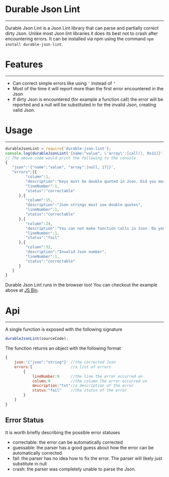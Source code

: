 # Durable Json Lint
_________________________
Durable Json Lint is a Json Lint library that can parse and partially correct dirty Json. Unlike most Json lint libraries it does its best not to crash after encountering errors. It can be installed via npm using the command `npm install durable-json-lint`.

# Features
_________________________
* Can correct simple errors like using `'` instead of `"`
* Most of the time it will report more than the first error encountered in the Json
* If dirty Json is encountered (for example a function call) the error will be reported and a null will be substituted in for the invalid Json, creating valid Json.

# Usage
_________________________
```javascript
durableJsonLint = require('durable-json-lint');
console.log(durableJsonLint('{name:"value", \'array\':[call(), 0x11]}'))
// The above code would print the following to the console
{
   "json":'{"name":"value", "array":[null, 17]}',
   "errors":[{
         "column":1,
         "description":"Keys must be double quoted in Json. Did you mean \"name\"?",
         "lineNumber":1,
         "status":"correctable"
      },{
         "column":15,
         "description":"Json strings must use double quotes",
         "lineNumber":1,
         "status":"correctable"
      },{
         "column":24,
         "description":"You can not make function calls in Json. Do you think I am a fool?",
         "lineNumber":1,
         "status":"fail"
      },{
         "column":32,
         "description":"Invalid Json number",
         "lineNumber":1,
         "status":"correctable"
      }
   ]
}
```

Durable Json Lint runs in the browser too! You can checkout the example above at [JS Bin](http://jsbin.com/ojeyup/2/edit).

# Api
__________________________
A single function is exposed with the following signature

```javascript
durableJsonLint(sourceCode);
```

The function returns an object with the following format

```javascript
{
    json:'{"json":"string"}' //the corrected Json
    errors:[                 //a list of errors
        {
            lineNumber:9     //the line the error occurred on
            column:9         //the column the error occurred on
            description:"txt"//a description of the error
            status:"fail"    //the status of the error
        }
    ]
}
```

## Error Status

It is worth briefly describing the possible error statuses

* correctable: the error can be automatically corrected
* guessable: the parser has a good guess about how the error can be automatically corrected
* fail: the parser has no idea how to fix the error. The parser will likely just substitute in null
* crash: the parser was completely unable to parse the Json. 


